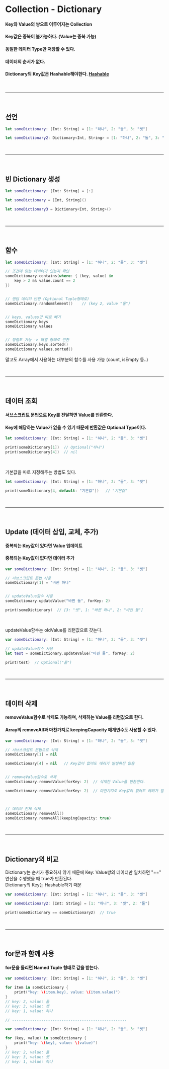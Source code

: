 # Collection - Dictionary
#### Key와 Value의 쌍으로 이루어지는 Collection
#### Key값은 중복이 불가능하다. (Value는 중복 가능)
#### 동일한 데이터 Type만 저장할 수 있다.
#### 데이터의 순서가 없다.
#### Dictionary의 **Key값은 Hashable**해야한다. [Hashable](https://babbab2.tistory.com/149)

<br/>

---

<br/>

## 선언
```swift
let someDictionary: [Int: String] = [1: "하나", 2: "둘", 3: "셋"]

let someDictionary2: Dictionary<Int, String> = [1: "하나", 2: "둘", 3: "셋"]
```

<br/>

---

<br/>

## 빈 Dictionary 생성
```swift
let someDictionary: [Int: String] = [:]

let someDictionary = [Int, String]()

let someDictionary3 = Dictionary<Int, String>()
```

<br/>

---

<br/>

## 함수
```swift
let someDictionary: [Int: String] = [1: "하나", 2: "둘", 3: "셋"]

// 조건에 맞는 데이터가 있는지 확인
someDictionary.contains(where: { (key, value) in
    key > 2 && value.count == 2
})


// 랜덤 데이터 반환 (Optional Tuple형태로)
someDictionary.randomElement()    // (key 2, value "둘")


// keys, values만 따로 빼기
someDictionary.keys
someDictionary.values


// 정렬도 가능 -> 배열 형태로 반환
someDictionary.keys.sorted()
someDictionary.values.sorted()
```
말고도 Array에서 사용하는 대부분의 함수를 사용 가능 (count, isEmpty 등..)

<br/>

---

<br/>

## 데이터 조회
#### 서브스크립트 문법으로 Key를 전달하면 Value를 반환한다.
#### Key에 해당하는 Value가 없을 수 있기 때문에 반환값은 Optional Type이다.
```swift
let someDictionary: [Int: String] = [1: "하나", 2: "둘", 3: "셋"]

print(someDictionary[1])  // Optional("하나")
print(someDictionary[4])  // nil
```

<br/>

기본값을 따로 지정해주는 방법도 있다.
```swift
let someDictionary: [Int: String] = [1: "하나", 2: "둘", 3: "셋"]

print(someDictionary[4, default: "기본값"])   // "기본값"
```

<br/>

---

<br/>

## Update (데이터 삽입, 교체, 추가)
#### 중복되는 Key값이 있다면 Value 업데이트
#### 중복되는 Key값이 없다면 데이터 추가

```swift
var someDictionary: [Int: String] = [1: "하나", 2: "둘", 3: "셋"]

// 서브스크립트 문법 사용
someDictionary[1] = "바뀐 하나"


// updateValue함수 사용
someDictionary.updateValue("바뀐 둘", forKey: 2)

print(someDictionary)  // [3: "셋", 1: "바뀐 하나", 2: "바뀐 둘"]
```

<br/>

updateValue함수는 oldValue를 리턴값으로 갖는다.
```swift
var someDictionary: [Int: String] = [1: "하나", 2: "둘", 3: "셋"]

// updateValue함수 사용
let test = someDictionary.updateValue("바뀐 둘", forKey: 2)

print(test)  // Optional("둘")
```

<br/>

---

<br/>

## 데이터 삭제
#### removeValue함수로 삭제도 가능하며, 삭제하는 Value를 리턴값으로 한다.
#### Array의 removeAll과 마찬가지로 keepingCapacity 매개변수도 사용할 수 있다.
```swift
var someDictionary: [Int: String] = [1: "하나", 2: "둘", 3: "셋"]

// 서브스크립트 문법으로 삭제
someDictionary[1] = nil

someDictionary[4] = nil   // Key값이 없어도 에러가 발생하진 않음


// removeValue함수로 삭제
someDictionary.removeValue(forKey: 2)  // 삭제한 Value를 반환한다.

someDictionary.removeValue(forKey: 2)  // 마찬가지로 Key값이 없어도 에러가 발생하지 않고, nil을 반환한다.



// 데이터 전체 삭제
someDictionary.removeAll()
someDictionary.removeAll(keepingCapacity: true)
```
 
<br/>

---

<br/>

## Dictionary의 비교
Dictionary는 순서가 중요하지 않기 때문에 Key: Value쌍의 데이터만 일치하면 "==" 연산을 수행했을 때 true가 반환된다.<br/>
Dictionary의 Key는 Hashable하기 때문
```swift
var someDictionary: [Int: String] = [1: "하나", 2: "둘", 3: "셋"]

var someDictionary2: [Int: String] = [1: "하나", 3: "셋", 2: "둘"]

print(someDictionary == someDictionary2)  // true
```

<br/>

---

<br/>

## for문과 함께 사용
#### for문을 돌리면 Named Tuple 형태로 값을 받는다.
```swift
var someDictionary: [Int: String] = [1: "하나", 2: "둘", 3: "셋"]

for item in someDictionary {
    print("key: \(item.key), value: \(item.value)")
}
// key: 2, value: 둘
// key: 3, value: 셋
// key: 1, value: 하나

// ---------------------------------------------------

var someDictionary: [Int: String] = [1: "하나", 2: "둘", 3: "셋"]

for (key, value) in someDictionary {
    print("key: \(key), value: \(value)")
}
// key: 2, value: 둘
// key: 3, value: 셋
// key: 1, value: 하나
```